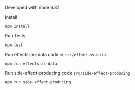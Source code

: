 Developed with node 6.3.1

Install
```
npm install
```

Run Tests
```
npm test
```

Run effects-as-data code in `src/effect-as-data`
```
npm run effects-as-data
```

Run side-effect-producing code `src/side-effect-producing`
```
npm run side-effect-producing
```
